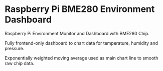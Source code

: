 # Raspberry Pi BME280 Environment Dashboard

Raspberry Pi Environment Monitor and Dashboard with BME280 Chip.

Fully frontend-only dashboard to chart data for temperature, humidity and pressure.

Exponentially weighted moving average used as main chart line to smooth raw chip data.
